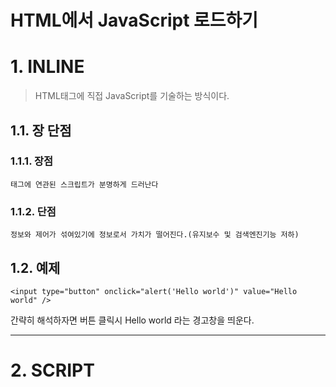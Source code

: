 HTML에서 JavaScript 로드하기
=======================
# 1. INLINE
> HTML태그에 직접 JavaScript를 기술하는 방식이다.
## 1.1. 장 단점
### 1.1.1. 장점
```
태그에 연관된 스크립트가 분명하게 드러난다
```
### 1.1.2. 단점
```
정보와 제어가 섞여있기에 정보로서 가치가 떨어진다.(유지보수 및 검색엔진기능 저하)
```      
## 1.2. 예제
```
<input type="button" onclick="alert('Hello world')" value="Hello world" />
```   
간략히 해석하자면 버튼 클릭시 Hello world 라는 경고창을 띄운다.  

***
# 2. SCRIPT
> <script>태그 안에 JavaScript를 기술하는 방식  
## 2.1. 장점
```
HTML 태그와 JS코드를 분리하여 INLINE의 단점을 어느정도 해소
HTML 코드와 분리가 되어 있으니 유지보수가 상대적으로 좋아졌다.    
```
## 2.2. 예제
```
<body>
    <input type="button" id="hw" value="Hello world" />
    <script type="text/javascript">
        var hw = document.getElementById('hw');
        hw.addEventListener('click', function(){
            alert('Hello world');
        })
    </script>
</body>
```       
***
# 3. 외부파일 호출
> HTML과 JS를 별도의 파일로 분리할 수 있다.  
## 3.1. 장점
```
1. 보다 엄격히 정보(HTML)와 제어(JS)를 분리
2. 하나의 JS파일을 사용하여 여러 HTML에 적용 가능
3. Cache를 통한 속도의 향상, 전송량의 경량화를 도모

즉 유지보수의 편의성 제공 및 작업시간 단축
``` 
## 3.2. 예제
### 3.2.1. HTML 코드
```
<!DOCTYPE html>
<html>
<body>
    <input type="button" id="hw" value="Hello world" />
    <script type="text/javascript" src="script2.js"></script>
</body>
</html>
```
### 3.2.2. JavaScript 코드
```
var hw = document.getElementById('hw');
hw.addEventListener('click', function(){
    alert('Hello world');
})
```

